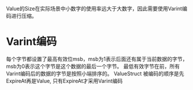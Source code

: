 Value的Size在实际场景中小数字的使用率远大于大数字，因此需要使用Varint编码进行压缩。
# Varint编码
每个字节都设置了最高有效位msb，msb为1表示后面还有属于当前数据的字节，msb为0表示这个字节是这个数据的最后一个字节。
最低有效字节在前，所有Varint编码后的数据的字节是按照小端排序的。
ValueStruct 被编码的顺序是先ExpireAt再是Value, 只有ExpireAt才采用Varint编码